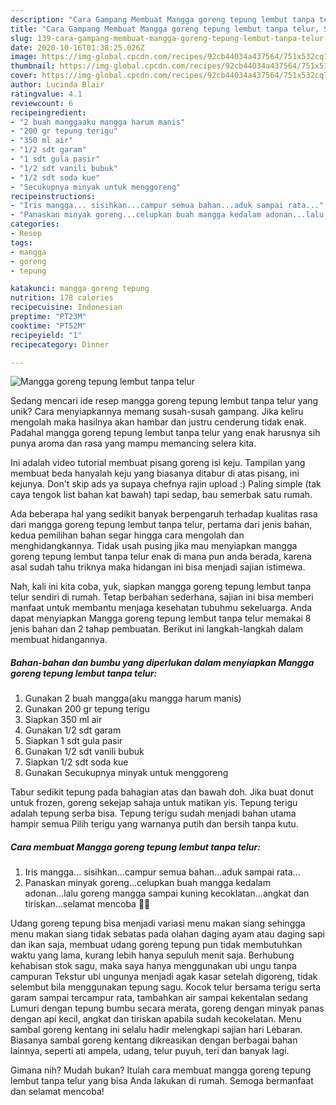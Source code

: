 ```yaml
---
description: "Cara Gampang Membuat Mangga goreng tepung lembut tanpa telur, Sempurna"
title: "Cara Gampang Membuat Mangga goreng tepung lembut tanpa telur, Sempurna"
slug: 139-cara-gampang-membuat-mangga-goreng-tepung-lembut-tanpa-telur-sempurna
date: 2020-10-16T01:38:25.026Z
image: https://img-global.cpcdn.com/recipes/92cb44034a437564/751x532cq70/mangga-goreng-tepung-lembut-tanpa-telur-foto-resep-utama.jpg
thumbnail: https://img-global.cpcdn.com/recipes/92cb44034a437564/751x532cq70/mangga-goreng-tepung-lembut-tanpa-telur-foto-resep-utama.jpg
cover: https://img-global.cpcdn.com/recipes/92cb44034a437564/751x532cq70/mangga-goreng-tepung-lembut-tanpa-telur-foto-resep-utama.jpg
author: Lucinda Blair
ratingvalue: 4.1
reviewcount: 6
recipeingredient:
- "2 buah manggaaku mangga harum manis"
- "200 gr tepung terigu"
- "350 ml air"
- "1/2 sdt garam"
- "1 sdt gula pasir"
- "1/2 sdt vanili bubuk"
- "1/2 sdt soda kue"
- "Secukupnya minyak untuk menggoreng"
recipeinstructions:
- "Iris mangga... sisihkan...campur semua bahan...aduk sampai rata..."
- "Panaskan minyak goreng...celupkan buah mangga kedalam adonan...lalu goreng mangga sampai kuning kecoklatan...angkat dan tiriskan...selamat mencoba 🤗💐"
categories:
- Resep
tags:
- mangga
- goreng
- tepung

katakunci: mangga goreng tepung 
nutrition: 178 calories
recipecuisine: Indonesian
preptime: "PT23M"
cooktime: "PT52M"
recipeyield: "1"
recipecategory: Dinner

---
```



![Mangga goreng tepung lembut tanpa telur](https://img-global.cpcdn.com/recipes/92cb44034a437564/751x532cq70/mangga-goreng-tepung-lembut-tanpa-telur-foto-resep-utama.jpg)

Sedang mencari ide resep mangga goreng tepung lembut tanpa telur yang unik? Cara menyiapkannya memang susah-susah gampang. Jika keliru mengolah maka hasilnya akan hambar dan justru cenderung tidak enak. Padahal mangga goreng tepung lembut tanpa telur yang enak harusnya sih punya aroma dan rasa yang mampu memancing selera kita.

Ini adalah video tutorial membuat pisang goreng isi keju. Tampilan yang membuat beda hanyalah keju yang biasanya ditabur di atas pisang, ini kejunya. Don&#39;t skip ads ya supaya chefnya rajin upload :) Paling simple (tak caya tengok list bahan kat bawah) tapi sedap, bau semerbak satu rumah.

Ada beberapa hal yang sedikit banyak berpengaruh terhadap kualitas rasa dari mangga goreng tepung lembut tanpa telur, pertama dari jenis bahan, kedua pemilihan bahan segar hingga cara mengolah dan menghidangkannya. Tidak usah pusing jika mau menyiapkan mangga goreng tepung lembut tanpa telur enak di mana pun anda berada, karena asal sudah tahu triknya maka hidangan ini bisa menjadi sajian istimewa.


Nah, kali ini kita coba, yuk, siapkan mangga goreng tepung lembut tanpa telur sendiri di rumah. Tetap berbahan sederhana, sajian ini bisa memberi manfaat untuk membantu menjaga kesehatan tubuhmu sekeluarga. Anda dapat menyiapkan Mangga goreng tepung lembut tanpa telur memakai 8 jenis bahan dan 2 tahap pembuatan. Berikut ini langkah-langkah dalam membuat hidangannya.

<!--inarticleads1-->

##### Bahan-bahan dan bumbu yang diperlukan dalam menyiapkan Mangga goreng tepung lembut tanpa telur:

1. Gunakan 2 buah mangga(aku mangga harum manis)
1. Gunakan 200 gr tepung terigu
1. Siapkan 350 ml air
1. Gunakan 1/2 sdt garam
1. Siapkan 1 sdt gula pasir
1. Gunakan 1/2 sdt vanili bubuk
1. Siapkan 1/2 sdt soda kue
1. Gunakan Secukupnya minyak untuk menggoreng


Tabur sedikit tepung pada bahagian atas dan bawah doh. Jika buat donut untuk frozen, goreng sekejap sahaja untuk matikan yis. Tepung terigu adalah tepung serba bisa. Tepung terigu sudah menjadi bahan utama hampir semua Pilih terigu yang warnanya putih dan bersih tanpa kutu. 

<!--inarticleads2-->

##### Cara membuat Mangga goreng tepung lembut tanpa telur:

1. Iris mangga... sisihkan...campur semua bahan...aduk sampai rata...
1. Panaskan minyak goreng...celupkan buah mangga kedalam adonan...lalu goreng mangga sampai kuning kecoklatan...angkat dan tiriskan...selamat mencoba 🤗💐


Udang goreng tepung bisa menjadi variasi menu makan siang sehingga menu makan siang tidak sebatas pada olahan daging ayam atau daging sapi dan ikan saja, membuat udang goreng tepung pun tidak membutuhkan waktu yang lama, kurang lebih hanya sepuluh menit saja. Berhubung kehabisan stok sagu, maka saya hanya menggunakan ubi ungu tanpa campuran Tekstur ubi ungunya menjadi agak kasar setelah digoreng, tidak selembut bila menggunakan tepung sagu. Kocok telur bersama terigu serta garam sampai tercampur rata, tambahkan air sampai kekentalan sedang Lumuri dengan tepung bumbu secara merata, goreng dengan minyak panas dengan api kecil, angkat dan tiriskan apabila sudah kecokelatan. Menu sambal goreng kentang ini selalu hadir melengkapi sajian hari Lebaran. Biasanya sambal goreng kentang dikreasikan dengan berbagai bahan lainnya, seperti ati ampela, udang, telur puyuh, teri dan banyak lagi. 

Gimana nih? Mudah bukan? Itulah cara membuat mangga goreng tepung lembut tanpa telur yang bisa Anda lakukan di rumah. Semoga bermanfaat dan selamat mencoba!
